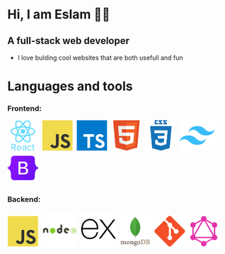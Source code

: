 # Hi, I am Eslam :wave::wave:

## A full-stack web developer

- I love bulding cool websites that are both usefull and fun 

# Languages and tools

### Frontend:

<div>
    <img src="https://github.com/devicons/devicon/blob/master/icons/react/react-original-wordmark.svg" title="React" alt="React" width="70" height="70"/>&nbsp;
    <img src="https://github.com/devicons/devicon/blob/master/icons/javascript/javascript-original.svg" title="JavaScript" alt="JavaScript" width="70" height="70"/>&nbsp;
  <img src="https://github.com/devicons/devicon/blob/master/icons/typescript/typescript-original.svg" title="TypeScript" alt="TypeScript" width="70" height="70"/>&nbsp;
    <img src="https://github.com/devicons/devicon/blob/master/icons/html5/html5-original.svg" title="HTML5" alt="HTML" width="70" height="70"/>&nbsp;
  <img src="https://github.com/devicons/devicon/blob/master/icons/css3/css3-plain-wordmark.svg"  title="CSS3" alt="CSS" width="70" height="70"/>&nbsp;
  <img src="https://github.com/devicons/devicon/blob/master/icons/tailwindcss/tailwindcss-plain.svg" title="tailwind css" alt="tailwind" width="80" height="70"/>&nbsp;
  <img src="https://github.com/devicons/devicon/blob/master/icons/bootstrap/bootstrap-original.svg" title="bootstrap" alt="bootstarp" width="70" height="70"/>&nbsp;
</div>

### Backend: 

<div>  
    <img  src="https://github.com/devicons/devicon/blob/master/icons/javascript/javascript-original.svg" title="JavaScript" alt="JavaScript" width="70" height="70"/>&nbsp;
  <img  src="https://github.com/devicons/devicon/blob/master/icons/nodejs/nodejs-original-wordmark.svg" title="NodeJS" alt="NodeJS" width="80" height="80"/>&nbsp;
  <img  src="https://github.com/devicons/devicon/blob/master/icons/express/express-original.svg" title="ExpressJs" alt="ExpressJS" width="80" height="80"/>&nbsp;
  <img  src="https://github.com/devicons/devicon/blob/master/icons/mongodb/mongodb-original-wordmark.svg" title="MongoDB" alt="MongoDB" width="70" height="70"/>&nbsp;
  <img  src="https://github.com/devicons/devicon/blob/master/icons/git/git-original.svg" title="git" alt="git" width="70" height="70"/>&nbsp;
  <img  src="https://github.com/devicons/devicon/blob/master/icons/graphql/graphql-plain.svg" title="GraphQl" alt="GraphQl" width="70" height="70"/>&nbsp;
</div>

<!---
Eslam10497/Eslam10497 is a ✨ special ✨ repository because its `README.md` (this file) appears on your GitHub profile.
You can click the Preview link to take a look at your changes.
--->
